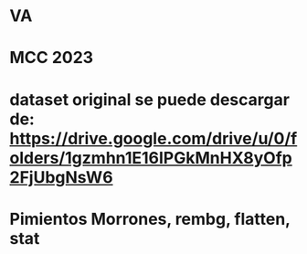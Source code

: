 # VA
# MCC 2023
# dataset original se puede descargar de: https://drive.google.com/drive/u/0/folders/1gzmhn1E16IPGkMnHX8yOfp2FjUbgNsW6 
# Pimientos Morrones, rembg, flatten, stat
